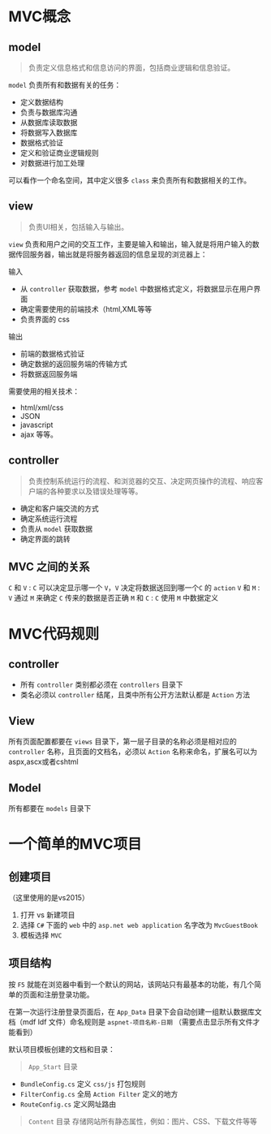 # MVC概念
## model
> 负责定义信息格式和信息访问的界面，包括商业逻辑和信息验证。

`model` 负责所有和数据有关的任务：
- 定义数据结构
- 负责与数据库沟通
- 从数据库读取数据
- 将数据写入数据库
- 数据格式验证
- 定义和验证商业逻辑规则
- 对数据进行加工处理

可以看作一个命名空间，其中定义很多 `class` 来负责所有和数据相关的工作。

## view
> 负责UI相关，包括输入与输出。

`view` 负责和用户之间的交互工作，主要是输入和输出，输入就是将用户输入的数据传回服务器，输出就是将服务器返回的信息呈现的浏览器上：

输入
 - 从 `controller` 获取数据，参考 `model` 中数据格式定义，将数据显示在用户界面 
 - 确定需要使用的前端技术（html,XML等等 
 - 负责界面的 css


输出
- 前端的数据格式验证
- 确定数据的返回服务端的传输方式
- 将数据返回服务端


需要使用的相关技术：

- html/xml/css
- JSON
- javascript
- ajax
等等。

## controller
> 负责控制系统运行的流程、和浏览器的交互、决定网页操作的流程、响应客户端的各种要求以及错误处理等等。

- 确定和客户端交流的方式
- 确定系统运行流程
- 负责从 `model` 获取数据
- 确定界面的跳转

## MVC 之间的关系

 `C` 和 `V` : `C` 可以决定显示哪一个 `V`，`V` 决定将数据送回到哪一个`C` 的 `action`
 `V` 和 `M` : `V` 通过 `M` 来确定 `C` 传来的数据是否正确
 `M` 和 `C` : `C` 使用 `M` 中数据定义

# MVC代码规则

## controller

- 所有 `controller` 类别都必须在 `controllers` 目录下
- 类名必须以 `controller` 结尾，且类中所有公开方法默认都是 `Action` 方法

## View

所有页面配置都要在 `views` 目录下，第一层子目录的名称必须是相对应的 `controller` 名称，且页面的文档名，必须以 `Action` 名称来命名，扩展名可以为 aspx,ascx或者cshtml

## Model

所有都要在 `models` 目录下


# 一个简单的MVC项目

## 创建项目
（这里使用的是vs2015）
1. 打开 vs 新建项目
2. 选择 `C#` 下面的 `web` 中的 `asp.net web application` 名字改为 `MvcGuestBook`
3. 模板选择 `MVC`

## 项目结构

按 `F5` 就能在浏览器中看到一个默认的网站，该网站只有最基本的功能，有几个简单的页面和注册登录功能。

在第一次运行注册登录页面后，在 `App_Data` 目录下会自动创建一组默认数据库文档（mdf ldf 文件）命名规则是 `aspnet-项目名称-日期` （需要点击显示所有文件才能看到）

默认项目模板创建的文档和目录：

> `App_Start` 目录
- `BundleConfig.cs` 定义 `css/js` 打包规则
- `FilterConfig.cs` 全局 `Action Filter` 定义的地方
- `RouteConfig.cs` 定义网址路由

> `Content` 目录
存储网站所有静态属性，例如：图片、CSS、下载文件等等



